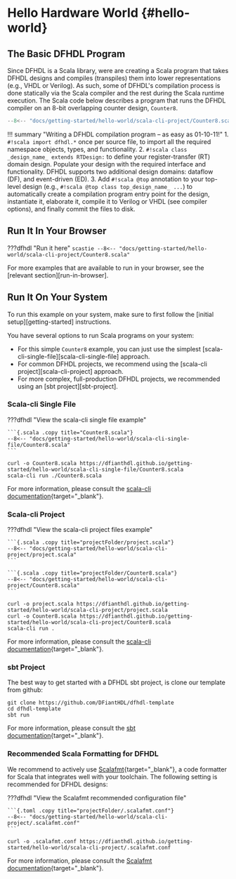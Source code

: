 # Hello Hardware World {#hello-world}

## The Basic DFHDL Program

Since DFHDL is a Scala library, were are creating a Scala program that takes DFHDL designs and compiles (transpiles) them into lower representations (e.g., VHDL or Verilog). As such, some of DFHDL's compilation process is done statically via the Scala compiler and the rest during the Scala runtime execution. The Scala code below describes a program that runs the DFHDL compiler on an 8-bit overlapping counter design, `Counter8`. 

```{.scala .copy}
--8<-- "docs/getting-started/hello-world/scala-cli-project/Counter8.scala"
```

!!! summary "Writing a DFHDL compilation program – as easy as 01-10-11!"
    1. `#!scala import dfhdl.*` once per source file, to import all the required namespace objects, types, and functionality.
    2. `#!scala class _design_name_ extends RTDesign:` to define your register-transfer (RT) domain design. Populate your design with the required interface and functionality. DFHDL supports two additional design domains: dataflow (DF), and event-driven (ED).
    3. Add `#!scala @top` annotation to your top-level design (e.g., `#!scala @top class top_design_name_ ...`) to automatically create a compilation program entry point for the design, instantiate it, elaborate it, compile it to Verilog or VHDL (see compiler options), and finally commit the files to disk.


## Run It In Your Browser

???dfhdl "Run it here"
    ```scastie
    --8<-- "docs/getting-started/hello-world/scala-cli-project/Counter8.scala"
    ```

For more examples that are available to run in your browser, see the [relevant section][run-in-browser].

## Run It On Your System

To run this example on your system, make sure to first follow the [initial setup][getting-started] instructions.

You have several options to run Scala programs on your system:

* For this simple `Counter8` example, you can just use the simplest [scala-cli-single-file][scala-cli-single-file] approach. 
* For common DFHDL projects, we recommend using the [scala-cli project][scala-cli-project] approach. 
* For more complex, full-production DFHDL projects, we recommended using an [sbt project][sbt-project].

### Scala-cli Single File

???dfhdl "View the scala-cli single file example"

    ```{.scala .copy title="Counter8.scala"}
    --8<-- "docs/getting-started/hello-world/scala-cli-single-file/Counter8.scala"
    ```

```{.console .copy linenums="0" title="Download and run in your terminal"}
curl -o Counter8.scala https://dfianthdl.github.io/getting-started/hello-world/scala-cli-single-file/Counter8.scala
scala-cli run ./Counter8.scala
```

For more information, please consult the [scala-cli documentation](https://scala-cli.virtuslab.org/docs/overview){target="_blank"}.

### Scala-cli Project

???dfhdl "View the scala-cli project files example"

    ```{.scala .copy title="projectFolder/project.scala"}
    --8<-- "docs/getting-started/hello-world/scala-cli-project/project.scala"
    ```

    ```{.scala .copy title="projectFolder/Counter8.scala"}
    --8<-- "docs/getting-started/hello-world/scala-cli-project/Counter8.scala"
    ```

```{.console .copy linenums="0" title="Download and run in your terminal"}
curl -o project.scala https://dfianthdl.github.io/getting-started/hello-world/scala-cli-project/project.scala
curl -o Counter8.scala https://dfianthdl.github.io/getting-started/hello-world/scala-cli-project/Counter8.scala
scala-cli run .
```

For more information, please consult the [scala-cli documentation](https://scala-cli.virtuslab.org/docs/overview){target="_blank"}.


### sbt Project

The best way to get started with a DFHDL sbt project, is clone our template from github:

```{.console .copy linenums="0" title="Clone and run in your terminal"}
git clone https://github.com/DFiantHDL/dfhdl-template
cd dfhdl-template
sbt run
```

For more information, please consult the [sbt documentation](https://www.scala-sbt.org/1.x/docs/){target="_blank"}.


### Recommended Scala Formatting for DFHDL

We recommend to actively use [Scalafmt](https://scalameta.org/scalafmt/){target="_blank"}, a code formatter for Scala that integrates well with your toolchain. The following setting is recommended for DFHDL designs:

???dfhdl "View the Scalafmt recommended configuration file"
  
    ```{.toml .copy title="projectFolder/.scalafmt.conf"}
    --8<-- "docs/getting-started/hello-world/scala-cli-project/.scalafmt.conf"
    ```

```{.console .copy linenums="0" title="Download it via your terminal"}
curl -o .scalafmt.conf https://dfianthdl.github.io/getting-started/hello-world/scala-cli-project/.scalafmt.conf
```

For more information, please consult the [Scalafmt documentation](https://scalameta.org/scalafmt/docs/configuration.html){target="_blank"}.
